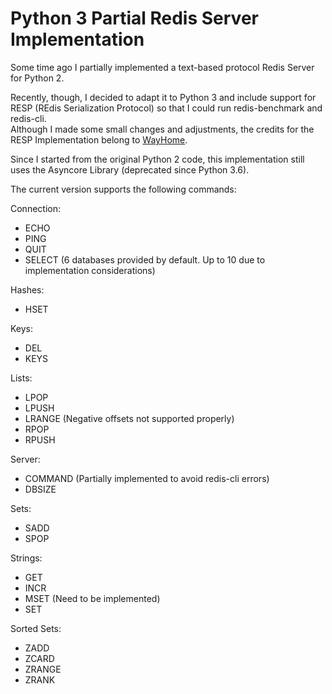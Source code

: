 # Python 3 Partial Redis Server Implementation

Some time ago I partially implemented a text-based protocol Redis Server for Python 2.

Recently, though, I decided to adapt it to Python 3 and include support for RESP (REdis Serialization Protocol) so that I could run redis-benchmark and redis-cli.<br/>Although I made some small changes and adjustments, the credits for the RESP Implementation belong to [WayHome](https://github.com/wayhome/redis_protocol).

Since I started from the original Python 2 code, this implementation still uses the Asyncore Library (deprecated since Python 3.6).

The current version supports the following commands:

Connection:
* ECHO
* PING
* QUIT
* SELECT (6 databases provided by default. Up to 10 due to implementation considerations)

Hashes:
* HSET

Keys:
* DEL
* KEYS

Lists:
* LPOP
* LPUSH
* LRANGE (Negative offsets not supported properly)
* RPOP
* RPUSH

Server:
* COMMAND (Partially implemented to avoid redis-cli errors)
* DBSIZE

Sets:
* SADD
* SPOP

Strings:
* GET
* INCR
* MSET (Need to be implemented)
* SET

Sorted Sets:
* ZADD
* ZCARD
* ZRANGE
* ZRANK